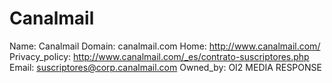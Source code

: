 
# Canalmail

Name: Canalmail
Domain: canalmail.com
Home: http://www.canalmail.com/
Privacy_policy: http://www.canalmail.com/_es/contrato-suscriptores.php
Email: suscriptores@corp.canalmail.com
Owned_by: OI2 MEDIA RESPONSE
